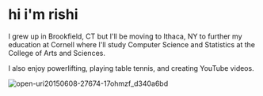 # hi i'm rishi

I grew up in Brookfield, CT but I'll be moving to Ithaca, NY to further my education at Cornell where I'll study Computer Science and Statistics at the College of Arts and Sciences. 

I also enjoy powerlifting, playing table tennis, and creating YouTube videos.

![open-uri20150608-27674-17ohmzf_d340a6bd](https://github.com/user-attachments/assets/8cae3b54-2133-4d2e-9ff8-c2aa95f51eca)
